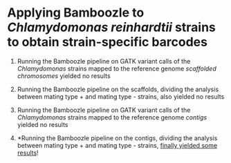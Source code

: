 # Applying Bamboozle to _Chlamydomonas reinhardtii_ strains to obtain strain-specific barcodes

1. Running the Bamboozle pipeline on GATK variant calls of the _Chlamydomonas_ strains mapped to the reference genome *scaffolded chromosomes* yielded no results

2. Running the Bamboozle pipeline on the scaffolds, dividing the analysis between mating type + and mating type - strains, also yielded no results

3. Running the Bamboozle pipeline on GATK variant calls of the _Chlamydomonas_ strains mapped to the reference genome *contigs* yielded no results

4. *Running the Bamboozle pipeline on the contigs, dividing the analysis between mating type + and mating type - strains, [finally yielded some results](03b_barcoding_contigs/README.md)!
